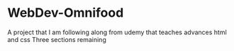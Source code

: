 # WebDev-Omnifood
A project that I am following along from udemy that teaches advances html and css
Three sections remaining
